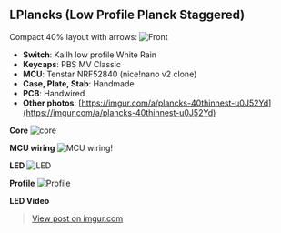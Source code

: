 ## LPlancks (Low Profile Planck Staggered)

Compact 40% layout with arrows:
![Front](https://i.imgur.com/p7X14KW.jpeg)
-  **Switch**: Kailh low profile White Rain  
-   **Keycaps**: PBS MV Classic
-   **MCU**: Tenstar NRF52840 (nice!nano v2 clone)
-   **Case, Plate, Stab**: Handmade
-   **PCB**: Handwired
-   **Other photos**: [https://imgur.com/a/plancks-40thinnest-u0J52Yd](https://imgur.com/a/plancks-40thinnest-u0J52Yd)

**Core**
![core](https://i.imgur.com/RSE8zG5.jpeg)

**MCU wiring**
![MCU wiring!](https://i.imgur.com/VJ6rP44.jpeg)

**LED**
![LED](https://i.imgur.com/LOuTaSL.jpeg)

**Profile**
![Profile](https://i.imgur.com/E1AXTUX.jpeg)

**LED Video**
<blockquote class="imgur-embed-pub" lang="en" data-id="2k90nAS"><a href="https://imgur.com/2k90nAS">View post on imgur.com</a></blockquote><script async src="//s.imgur.com/min/embed.js" charset="utf-8"></script>

